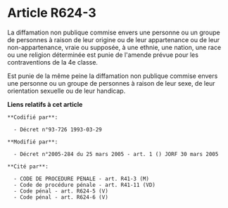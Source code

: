 # Article R624-3

La diffamation non publique commise envers une personne ou un groupe de personnes à raison de leur origine ou de leur
appartenance ou de leur non-appartenance, vraie ou supposée, à une ethnie, une nation, une race ou une religion déterminée
est punie de l'amende prévue pour les contraventions de la 4e classe.

Est punie de la même peine la diffamation non publique commise envers une personne ou un groupe de personnes à raison de leur
sexe, de leur orientation sexuelle ou de leur handicap.

**Liens relatifs à cet article**

	**Codifié par**:

	  - Décret n°93-726 1993-03-29

	**Modifié par**:

	  - Décret n°2005-284 du 25 mars 2005 - art. 1 () JORF 30 mars 2005

	**Cité par**:

	  - CODE DE PROCEDURE PENALE - art. R41-3 (M)
	  - Code de procédure pénale - art. R41-11 (VD)
	  - Code pénal - art. R624-5 (V)
	  - Code pénal - art. R624-6 (V)
